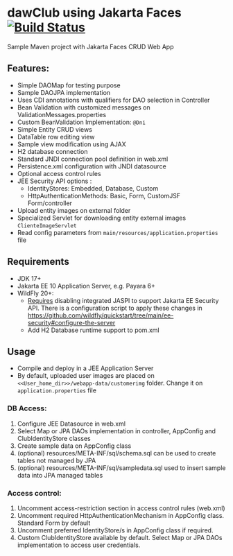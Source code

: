 dawClub using Jakarta Faces [![Build Status](https://travis-ci.com/jrbalsas/dawClubJSF.svg?branch=master)](https://travis-ci.com/jrbalsas/dawClubJSF)
==========

Sample Maven project with Jakarta Faces CRUD Web App

Features:
-------------
- Simple DAOMap for testing purpose
- Sample DAOJPA implementation
- Uses CDI annotations with qualifiers for DAO selection in Controller
- Bean Validation with customized messages on ValidationMessages.properties
- Custom BeanValidation Implementation: ``@Dni``
- Simple Entity CRUD views
- DataTable row editing view
- Sample view modification using AJAX
- H2 database connection
- Standard JNDI connection pool definition in web.xml
- Persistence.xml configuration with JNDI datasource
- Optional access control rules
- JEE Security API options :
    - IdentityStores: Embedded, Database, Custom
    - HttpAuthenticationMethods: Basic, Form, CustomJSF Form/controller
- Upload entity images on external folder
- Specialized Servlet for downloading entity external images ``ClienteImageServlet``
- Read config parameters from ``main/resources/application.properties`` file

## Requirements

- JDK 17+
- Jakarta EE 10 Application Server, e.g. Payara 6+
- WildFly 20+:
  - [Requires](https://docs.wildfly.org/27/WildFly_Elytron_Security.html#Elytron_and_Java_Authentication_SPI_for_Containers-JASPI) 
disabling integrated JASPI to support Jakarta EE Security API. There is a configuration script to apply these 
changes in https://github.com/wildfly/quickstart/tree/main/ee-security#configure-the-server
  - Add H2 Database runtime support to pom.xml  

## Usage
- Compile and deploy in a JEE Application Server
- By default, uploaded user images are placed on ``<<User_home_dir>>/webapp-data/customerimg`` folder. Change it on ``application.properties`` file 

### DB Access:
1. Configure JEE Datasource in web.xml
2. Select Map or JPA DAOs implementation in controller, AppConfig and ClubIdentityStore classes
3. Create sample data on AppConfig class
4. (optional) resources/META-INF/sql/schema.sql can be used to create tables not managed by JPA
5. (optional) resources/META-INF/sql/sampledata.sql used to insert sample data into JPA managed tables

### Access control:
1. Uncomment access-restriction section in access control rules (web.xml)
2. Uncomment required HttpAuthenticationMechanism in AppConfig class. Standard Form by default
3. Uncomment preferred IdentityStore/s in AppConfig class if required.
4. Custom ClubIdentityStore available by default. Select Map or JPA DAOs implementation to access user credentials.
